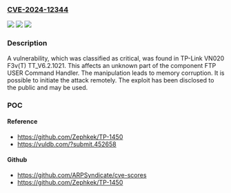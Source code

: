 ### [CVE-2024-12344](https://cve.mitre.org/cgi-bin/cvename.cgi?name=CVE-2024-12344)
![](https://img.shields.io/static/v1?label=Product&message=VN020%20F3v(T)&color=blue)
![](https://img.shields.io/static/v1?label=Version&message=%3D%20TT_V6.2.1021%20&color=brighgreen)
![](https://img.shields.io/static/v1?label=Vulnerability&message=Memory%20Corruption&color=brighgreen)

### Description

A vulnerability, which was classified as critical, was found in TP-Link VN020 F3v(T) TT_V6.2.1021. This affects an unknown part of the component FTP USER Command Handler. The manipulation leads to memory corruption. It is possible to initiate the attack remotely. The exploit has been disclosed to the public and may be used.

### POC

#### Reference
- https://github.com/Zephkek/TP-1450
- https://vuldb.com/?submit.452658

#### Github
- https://github.com/ARPSyndicate/cve-scores
- https://github.com/Zephkek/TP-1450

